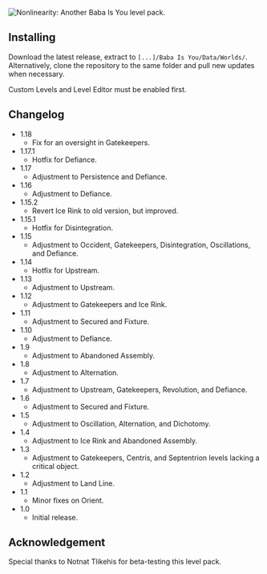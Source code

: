 ![Nonlinearity: Another Baba Is You level pack.](https://silverhawke.s-ul.eu/9DfdbFD3)

## Installing
Download the latest release, extract to `[...]/Baba Is You/Data/Worlds/`.
Alternatively, clone the repository to the same folder and pull new updates when necessary.

Custom Levels and Level Editor must be enabled first.

## Changelog
- 1.18
  - Fix for an oversight in Gatekeepers.
- 1.17.1
  - Hotfix for Defiance.
- 1.17
  - Adjustment to Persistence and Defiance.
- 1.16
  - Adjustment to Defiance.
- 1.15.2
  - Revert Ice Rink to old version, but improved.
- 1.15.1
  - Hotfix for Disintegration.
- 1.15
  - Adjustment to Occident, Gatekeepers, Disintegration, Oscillations, and Defiance.
- 1.14
  - Hotfix for Upstream.
- 1.13
  - Adjustment to Upstream.
- 1.12
  - Adjustment to Gatekeepers and Ice Rink.
- 1.11
  - Adjustment to Secured and Fixture.
- 1.10
  - Adjustment to Defiance.
- 1.9
  - Adjustment to Abandoned Assembly.
- 1.8
  - Adjustment to Alternation.
- 1.7
  - Adjustment to Upstream, Gatekeepers, Revolution, and Defiance.
- 1.6
  - Adjustment to Secured and Fixture.
- 1.5
  - Adjustment to Oscillation, Alternation, and Dichotomy.
- 1.4
  - Adjustment to Ice Rink and Abandoned Assembly.
- 1.3
  - Adjustment to Gatekeepers, Centris, and Septentrion levels lacking a critical object.
- 1.2
  - Adjustment to Land Line.
- 1.1
  - Minor fixes on Orient.
- 1.0
  - Initial release.

## Acknowledgement 
Special thanks to Notnat Tlikehis for beta-testing this level pack.
